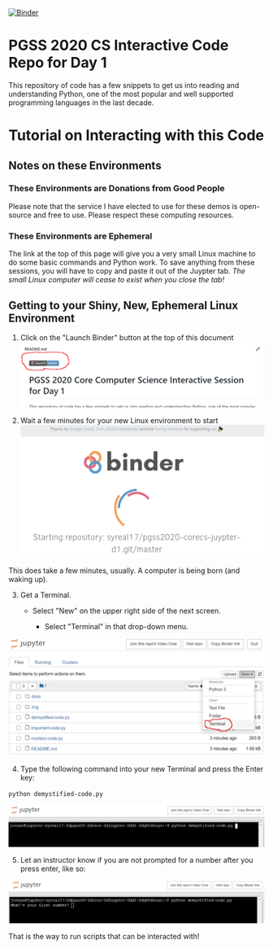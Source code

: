 [![Binder](https://mybinder.org/badge_logo.svg)](https://mybinder.org/v2/gh/syreal17/pgss2020-corecs-juypter-d1.git/master)

# PGSS 2020 CS Interactive Code Repo for Day 1
This repository of code has a few snippets to get us into reading and 
understanding Python, one of the most popular and well supported 
programming languages in the last decade.

# Tutorial on Interacting with this Code

## Notes on these Environments

### These Environments are Donations from Good People
Please note that the service I have elected to use for these demos
is open-source and free to use. Please respect these computing 
resources.

### These Environments are Ephemeral
The link at the top of this page will give you a very small Linux
machine to do some basic commands and Python work. To save anything
from these sessions, you will have to copy and paste it out of the
Juypter tab. *The small Linux computer will cease to exist when you 
close the tab!*

## Getting to your Shiny, New, Ephemeral Linux Environment

1. Click on the "Launch Binder" button at the top of this document
![Launch Binder button](img/LaunchBinderScreen.png)

2. Wait a few minutes for your new Linux environment to start
![Wait for Binder](img/WaitForBinderScreen.png)

This does take a few minutes, usually. A computer is being born (and 
waking up).

3. Get a Terminal.

   - Select "New" on the upper right side of the next screen.
  
     - Select "Terminal" in that drop-down menu.

![Start new Jupyter terminal](img/StartJuypterTerminalScreen.png)

4. Type the following command into your new Terminal and press the Enter key:

`python demystified-code.py`

![Run the Python script](img/PythonScriptScreen.png)

5. Let an instructor know if you are not prompted for a number after you press enter, like so:

![Proof that the script started correctly](img/ScriptRunningScreen.png)

That is the way to run scripts that can be interacted with!
